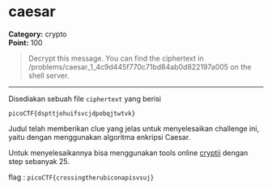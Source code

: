 # caesar
**Category:** crypto <br>
**Point:** 100

> Decrypt this message. You can find the ciphertext in /problems/caesar_1_4c9d445f770c71bd84ab0d822197a005 on the shell server.

---

Disediakan sebuah file `ciphertext` yang berisi

```
picoCTF{dspttjohuifsvcjdpobqjtwtvk}
```

Judul telah memberikan clue yang jelas untuk menyelesaikan challenge ini, yaitu dengan menggunakan algoritma enkripsi Caesar.

Untuk menyelesaikannya bisa menggunakan tools online [cryptii](https://cryptii.com) dengan step sebanyak 25.

flag : `picoCTF{crossingtherubiconapisvsuj}`